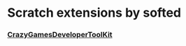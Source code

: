 # Scratch extensions by softed
### [CrazyGamesDeveloperToolKit](https://softedco.github.io/CrazyGamesDeveloperToolKit)
